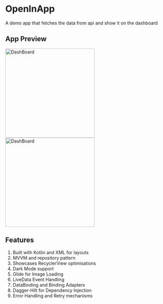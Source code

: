 # OpenInApp #

A demo app that fetches the data from api and show it on the dashboard

## App Preview ##
<img src="https://github.com/Satya-Prakash0/OpenInApp/assets/83579946/5c4edea2-b569-403f-bc19-180f8e2aeb00" alt = "DashBoard" width=280/> 
<img src="https://github.com/Satya-Prakash0/OpenInApp/assets/83579946/8d4a9323-7cb5-4272-8289-2b6db8822ba1" alt="DashBoard" width=280/>

## Features ##

1. Built with Kotlin and XML for layouts
2. MVVM and repository pattern
3. Showcases RecyclerView optimisations
4. Dark Mode support
5. Glide for Image Loading
6. LiveData Event Handling
7. DataBinding and Binding Adapters
8. Dagger-Hilt for Dependency Injection
9. Error Handling and Retry mechanisms
